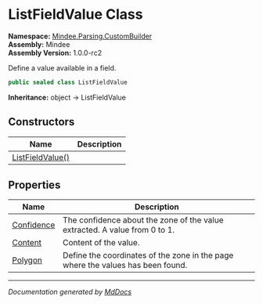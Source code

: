 ﻿<!--  
  <auto-generated>   
    The contents of this file were generated by a tool.  
    Changes to this file may be list if the file is regenerated  
  </auto-generated>   
-->

# ListFieldValue Class

**Namespace:** [Mindee.Parsing.CustomBuilder](../index.md)  
**Assembly:** Mindee  
**Assembly Version:** 1.0.0\-rc2

Define a value available in a field.

```csharp
public sealed class ListFieldValue
```

**Inheritance:** object → ListFieldValue

## Constructors

| Name                                      | Description |
| ----------------------------------------- | ----------- |
| [ListFieldValue()](constructors/index.md) |             |

## Properties

| Name                                   | Description                                                                     |
| -------------------------------------- | ------------------------------------------------------------------------------- |
| [Confidence](properties/Confidence.md) | The confidence about the zone of the value extracted. A value from 0 to 1.      |
| [Content](properties/Content.md)       | Content of the value.                                                           |
| [Polygon](properties/Polygon.md)       | Define the coordinates of the zone in the page where the values has been found. |

___

*Documentation generated by [MdDocs](https://github.com/ap0llo/mddocs)*
